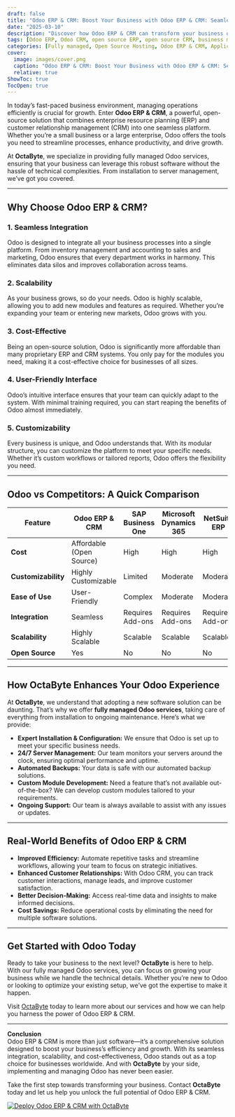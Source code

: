 ```yaml
---
draft: false
title: "Odoo ERP & CRM: Boost Your Business with Odoo ERP & CRM: Seamlessly Integrated Solutions for Efficiency and Growth"
date: "2025-03-10"
description: "Discover how Odoo ERP & CRM can transform your business operations. Learn about its seamless integration, scalability, and cost-effectiveness, and why it stands out among other ERP and CRM solutions. OctaByte offers fully managed Odoo services to help you focus on growth while we handle the technical complexities."
tags: [Odoo ERP, Odoo CRM, open source ERP, open source CRM, business management software, Odoo vs competitors, Odoo managed services, OctaByte, Odoo integration, scalable ERP solutions]
categories: [Fully managed, Open Source Hosting, Odoo ERP & CRM, Applications, Crm Erp]
cover:
  image: images/cover.png
  caption: "Odoo ERP & CRM: Boost Your Business with Odoo ERP & CRM: Seamlessly Integrated Solutions for Efficiency and Growth"
  relative: true
ShowToc: true
TocOpen: true
---
```



In today’s fast-paced business environment, managing operations efficiently is crucial for growth. Enter **Odoo ERP & CRM**, a powerful, open-source solution that combines enterprise resource planning (ERP) and customer relationship management (CRM) into one seamless platform. Whether you’re a small business or a large enterprise, Odoo offers the tools you need to streamline processes, enhance productivity, and drive growth.

At **OctaByte**, we specialize in providing fully managed Odoo services, ensuring that your business can leverage this robust software without the hassle of technical complexities. From installation to server management, we’ve got you covered.

---

## Why Choose Odoo ERP & CRM?

### 1. **Seamless Integration**  
Odoo is designed to integrate all your business processes into a single platform. From inventory management and accounting to sales and marketing, Odoo ensures that every department works in harmony. This eliminates data silos and improves collaboration across teams.

### 2. **Scalability**  
As your business grows, so do your needs. Odoo is highly scalable, allowing you to add new modules and features as required. Whether you’re expanding your team or entering new markets, Odoo grows with you.

### 3. **Cost-Effective**  
Being an open-source solution, Odoo is significantly more affordable than many proprietary ERP and CRM systems. You only pay for the modules you need, making it a cost-effective choice for businesses of all sizes.

### 4. **User-Friendly Interface**  
Odoo’s intuitive interface ensures that your team can quickly adapt to the system. With minimal training required, you can start reaping the benefits of Odoo almost immediately.

### 5. **Customizability**  
Every business is unique, and Odoo understands that. With its modular structure, you can customize the platform to meet your specific needs. Whether it’s custom workflows or tailored reports, Odoo offers the flexibility you need.

---

## Odoo vs Competitors: A Quick Comparison

| Feature                | Odoo ERP & CRM       | SAP Business One     | Microsoft Dynamics 365 | NetSuite ERP         |
|------------------------|----------------------|----------------------|-------------------------|----------------------|
| **Cost**              | Affordable (Open Source) | High                 | High                    | High                 |
| **Customizability**   | Highly Customizable | Limited              | Moderate                | Moderate             |
| **Ease of Use**       | User-Friendly       | Complex              | Moderate                | Moderate             |
| **Integration**       | Seamless            | Requires Add-ons     | Requires Add-ons        | Requires Add-ons     |
| **Scalability**       | Highly Scalable     | Scalable             | Scalable                | Scalable             |
| **Open Source**       | Yes                 | No                   | No                      | No                   |

---

## How OctaByte Enhances Your Odoo Experience

At **OctaByte**, we understand that adopting a new software solution can be daunting. That’s why we offer **fully managed Odoo services**, taking care of everything from installation to ongoing maintenance. Here’s what we provide:

- **Expert Installation & Configuration:** We ensure that Odoo is set up to meet your specific business needs.
- **24/7 Server Management:** Our team monitors your servers around the clock, ensuring optimal performance and uptime.
- **Automated Backups:** Your data is safe with our automated backup solutions.
- **Custom Module Development:** Need a feature that’s not available out-of-the-box? We can develop custom modules tailored to your requirements.
- **Ongoing Support:** Our team is always available to assist with any issues or updates.

---

## Real-World Benefits of Odoo ERP & CRM

- **Improved Efficiency:** Automate repetitive tasks and streamline workflows, allowing your team to focus on strategic initiatives.
- **Enhanced Customer Relationships:** With Odoo CRM, you can track customer interactions, manage leads, and improve customer satisfaction.
- **Better Decision-Making:** Access real-time data and insights to make informed decisions.
- **Cost Savings:** Reduce operational costs by eliminating the need for multiple software solutions.

---

## Get Started with Odoo Today

Ready to take your business to the next level? **OctaByte** is here to help. With our fully managed Odoo services, you can focus on growing your business while we handle the technical details. Whether you’re new to Odoo or looking to optimize your existing setup, we’ve got the expertise to make it happen.

Visit [OctaByte](https://octabyte.io) today to learn more about our services and how we can help you harness the power of Odoo ERP & CRM.

---

**Conclusion**  
Odoo ERP & CRM is more than just software—it’s a comprehensive solution designed to boost your business’s efficiency and growth. With its seamless integration, scalability, and cost-effectiveness, Odoo stands out as a top choice for businesses worldwide. And with **OctaByte** by your side, implementing and managing Odoo has never been easier.

Take the first step towards transforming your business. Contact **OctaByte** today and let us help you unlock the full potential of Odoo ERP & CRM.

[![Deploy Odoo ERP & CRM with OctaByte](/images/deploy-on-octabyte.png)](https://octabyte.io/fully-managed-open-source-services/applications/crm-erp/odoo)